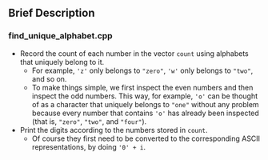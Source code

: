 ## Brief Description

### find_unique_alphabet.cpp

* Record the count of each number in the vector `count` using alphabets that uniquely belong to it.
	* For example, `'z'` only belongs to `"zero"`, `'w'` only belongs to `"two"`, and so on.
	* To make things simple, we first inspect the even numbers and then inspect the odd numbers. This way, for example, `'o'` can be thought of as a character that uniquely belongs to `"one"` without any problem because every number that contains `'o'` has already been inspected (that is, `"zero"`, `"two"`, and `"four"`).
* Print the digits according to the numbers stored in `count`.
	* Of course they first need to be converted to the corresponding ASCII representations, by doing `'0' + i`.